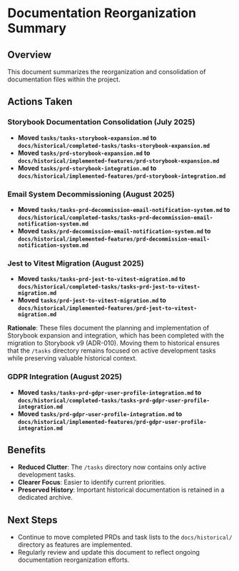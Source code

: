 # Documentation Reorganization Summary

## Overview
This document summarizes the reorganization and consolidation of documentation files within the project.

## Actions Taken

### Storybook Documentation Consolidation (July 2025)
- **Moved `tasks/tasks-storybook-expansion.md` to `docs/historical/completed-tasks/tasks-storybook-expansion.md`**
- **Moved `tasks/prd-storybook-expansion.md` to `docs/historical/implemented-features/prd-storybook-expansion.md`**
- **Moved `tasks/prd-storybook-integration.md` to `docs/historical/implemented-features/prd-storybook-integration.md`**

### Email System Decommissioning (August 2025)
- **Moved `tasks/tasks-prd-decommission-email-notification-system.md` to `docs/historical/completed-tasks/tasks-prd-decommission-email-notification-system.md`**
- **Moved `tasks/prd-decommission-email-notification-system.md` to `docs/historical/implemented-features/prd-decommission-email-notification-system.md`**

### Jest to Vitest Migration (August 2025)
- **Moved `tasks/tasks-prd-jest-to-vitest-migration.md` to `docs/historical/completed-tasks/tasks-prd-jest-to-vitest-migration.md`**
- **Moved `tasks/prd-jest-to-vitest-migration.md` to `docs/historical/implemented-features/prd-jest-to-vitest-migration.md`**

**Rationale**: These files document the planning and implementation of Storybook expansion and integration, which has been completed with the migration to Storybook v9 (ADR-010). Moving them to historical ensures that the `/tasks` directory remains focused on active development tasks while preserving valuable historical context.

### GDPR Integration (August 2025)
- **Moved `tasks/tasks-prd-gdpr-user-profile-integration.md` to `docs/historical/completed-tasks/tasks-prd-gdpr-user-profile-integration.md`**
- **Moved `tasks/prd-gdpr-user-profile-integration.md` to `docs/historical/implemented-features/prd-gdpr-user-profile-integration.md`**

## Benefits
- **Reduced Clutter**: The `/tasks` directory now contains only active development tasks.
- **Clearer Focus**: Easier to identify current priorities.
- **Preserved History**: Important historical documentation is retained in a dedicated archive.

## Next Steps
- Continue to move completed PRDs and task lists to the `docs/historical/` directory as features are implemented.
- Regularly review and update this document to reflect ongoing documentation reorganization efforts.